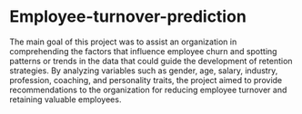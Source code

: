 # Employee-turnover-prediction

The main goal of this project was to assist an organization in comprehending the factors that influence employee churn and spotting patterns or trends in the data that could guide the development of retention strategies. By analyzing variables such as gender, age, salary, industry, profession, coaching, and personality traits, the project aimed to provide recommendations to the organization for reducing employee turnover and retaining valuable employees.
